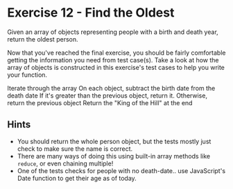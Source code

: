 # Exercise 12 - Find the Oldest

Given an array of objects representing people with a birth and death year, return the oldest person.

Now that you've reached the final exercise, you should be fairly comfortable getting the information you need from test case(s). Take a look at how the array of objects is constructed in this exercise's test cases to help you write your function.

Iterate through the array
On each object, subtract the birth date from the death date
If it's greater than the previous object, return it. Otherwise, return the previous object
Return the "King of the Hill" at the end

## Hints
- You should return the whole person object, but the tests mostly just check to make sure the name is correct.
- There are many ways of doing this using built-in array methods like `reduce`, or even chaining multiple! 
- One of the tests checks for people with no death-date.. use JavaScript's Date function to get their age as of today.
